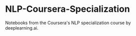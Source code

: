 # NLP-Coursera-Specialization

Notebooks from the Coursera's NLP specialization course by deeplearning.ai.
